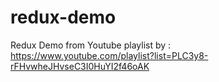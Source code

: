 # redux-demo
Redux Demo from Youtube playlist by :<br>
https://www.youtube.com/playlist?list=PLC3y8-rFHvwheJHvseC3I0HuYI2f46oAK
